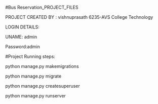 #Bus Reservation_PROJECT_FILES

PROJECT CREATED BY : vishnuprasath
6235-AVS College Technology


LOGIN DETAILS:


UNAME: admin


Password:admin




#Project Running steps:

python manage.py makemigrations

python manage.py migrate

python manage.py createsuperuser

python manage.py runserver

